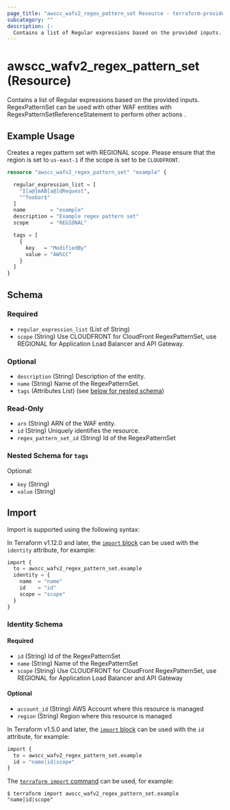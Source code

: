 ```yaml
---
page_title: "awscc_wafv2_regex_pattern_set Resource - terraform-provider-awscc"
subcategory: ""
description: |-
  Contains a list of Regular expressions based on the provided inputs. RegexPatternSet can be used with other WAF entities with RegexPatternSetReferenceStatement to perform other actions .
---
```


# awscc_wafv2_regex_pattern_set (Resource)

Contains a list of Regular expressions based on the provided inputs. RegexPatternSet can be used with other WAF entities with RegexPatternSetReferenceStatement to perform other actions .

## Example Usage

Creates a regex pattern set with REGIONAL scope. Please ensure that the region is set to `us-east-1` if the scope is set to be `CLOUDFRONT`.

```terraform
resource "awscc_wafv2_regex_pattern_set" "example" {

  regular_expression_list = [
    "I[a@]mAB[a@]dRequest",
    "^foobar$"
  ]
  name        = "example"
  description = "Example regex pattern set"
  scope       = "REGIONAL"

  tags = [
    {
      key   = "ModifiedBy"
      value = "AWSCC"
    }
  ]
}
```

<!-- schema generated by tfplugindocs -->
## Schema

### Required

- `regular_expression_list` (List of String)
- `scope` (String) Use CLOUDFRONT for CloudFront RegexPatternSet, use REGIONAL for Application Load Balancer and API Gateway.

### Optional

- `description` (String) Description of the entity.
- `name` (String) Name of the RegexPatternSet.
- `tags` (Attributes List) (see [below for nested schema](#nestedatt--tags))

### Read-Only

- `arn` (String) ARN of the WAF entity.
- `id` (String) Uniquely identifies the resource.
- `regex_pattern_set_id` (String) Id of the RegexPatternSet

<a id="nestedatt--tags"></a>
### Nested Schema for `tags`

Optional:

- `key` (String)
- `value` (String)

## Import

Import is supported using the following syntax:

In Terraform v1.12.0 and later, the [`import` block](https://developer.hashicorp.com/terraform/language/import) can be used with the `identity` attribute, for example:

```terraform
import {
  to = awscc_wafv2_regex_pattern_set.example
  identity = {
    name  = "name"
    id    = "id"
    scope = "scope"
  }
}
```

<!-- schema generated by tfplugindocs -->
### Identity Schema

#### Required

- `id` (String) Id of the RegexPatternSet
- `name` (String) Name of the RegexPatternSet
- `scope` (String) Use CLOUDFRONT for CloudFront RegexPatternSet, use REGIONAL for Application Load Balancer and API Gateway

#### Optional

- `account_id` (String) AWS Account where this resource is managed
- `region` (String) Region where this resource is managed

In Terraform v1.5.0 and later, the [`import` block](https://developer.hashicorp.com/terraform/language/import) can be used with the `id` attribute, for example:

```terraform
import {
  to = awscc_wafv2_regex_pattern_set.example
  id = "name|id|scope"
}
```

The [`terraform import` command](https://developer.hashicorp.com/terraform/cli/commands/import) can be used, for example:

```shell
$ terraform import awscc_wafv2_regex_pattern_set.example "name|id|scope"
```
